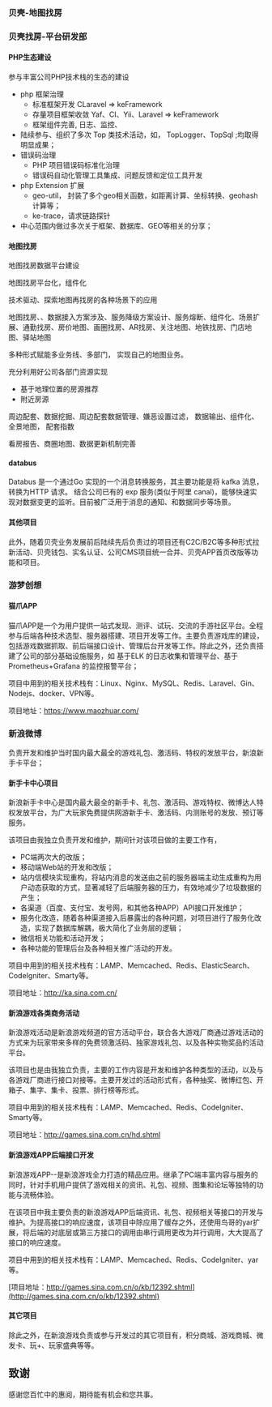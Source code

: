 

### 贝壳-地图找房

### 贝壳找房-平台研发部

#### PHP生态建设

参与丰富公司PHP技术栈的生态的建设

- php 框架治理
  - 标准框架开发 CLaravel => keFramework
  - 存量项目框架收敛 Yaf、CI、Yii、Laravel => keFramework
  - 框架组件完善, 日志、监控、
- 陆续参与、组织了多次 Top 类技术活动，如， TopLogger、TopSql ;均取得明显成果；
- 错误码治理
  - PHP 项目错误码标准化治理
  - 错误码自动化管理工具集成、问题反馈和定位工具开发
- php Extension 扩展
  - geo-util， 封装了多个geo相关函数，如距离计算、坐标转换、geohash计算等；
  - ke-trace，请求链路探针
- 中心范围内做过多次关于框架、数据库、GEO等相关的分享；

#### 地图找房

地图找房数据平台建设

地图找房平台化，组件化

 技术驱动、探索地图再找房的各种场景下的应用

地图找房、、数据接入方案涉及、服务降级方案设计、服务熔断、组件化、场景扩展、通勤找房、房价地图、画圈找房、AR找房、关注地图、地铁找房、门店地图、驿站地图

多种形式赋能多业务线、多部门， 实现自己的地图业务。

充分利用好公司各部门资源实现

- 基于地理位置的房源推荐
- 附近房源



周边配套、数据挖掘、周边配套数据管理、嫌恶设置过滤， 数据输出、组件化、全景地图， 配套指数

看房报告、商圈地图、数据更新机制完善



#### databus

Databus 是一个通过Go 实现的一个消息转换服务，其主要功能是将 kafka 消息，转换为HTTP 请求。 结合公司已有的 exp 服务(类似于阿里 canal)，能够快速实现对数据变更的监听。目前被广泛用于消息的通知、和数据同步等场景。

#### 其他项目

此外，随着贝壳业务发展前后陆续先后负责过的项目还有C2C/B2C等多种形式拉新活动、贝壳钱包、实名认证、公司CMS项目统一合并、贝壳APP首页改版等功能和项目。

### 游梦创想

#### 猫爪APP

猫爪APP是一个为用户提供一站式发现、测评、试玩、交流的手游社区平台。全程参与后端各种技术选型、服务器搭建、项目开发等工作。主要负责游戏库的建设，包括游戏数据抓取、前后端接口设计、管理后台开发等工作。除此之外，还负责搭建了公司的部分基础设施服务，如 基于ELK 的日志收集和管理平台、基于Prometheus+Grafana 的监控报警平台；

项目中用到的相关技术栈有：Linux、Nginx、MySQL、Redis、Laravel、Gin、Nodejs、docker、VPN等。

项目地址：https://www.maozhuar.com/


### 新浪微博

负责开发和维护当时国内最大最全的游戏礼包、激活码、特权的发放平台，新浪新手卡平台；


#### 新手卡中心项目

新浪新手卡中心是国内最大最全的新手卡、礼包、激活码、游戏特权、微博达人特权发放平台，为广大玩家免费提供网游新手卡、激活码、内测账号的发放、预订等服务。

该项目由我独立负责开发和维护，期间针对该项目做的主要工作有，

* PC端两次大的改版；
* 移动端Web站的开发和改版；
* 站内信模块实现重构，将站内消息的发送由之前的服务器端主动生成重构为用户动态获取的方式，显著减轻了后端服务器的压力，有效地减少了垃圾数据的产生；
* 各渠道（百度、支付宝、发号网，和其他各种APP）API接口开发维护；
* 服务化改造，随着各种渠道接入后暴露出的各种问题，对项目进行了服务化改造，实现了数据库解耦，极大简化了业务层的逻辑；
* 微信相关功能和活动开发；
* 各种功能的管理后台及各种相关推广活动的开发。

项目中用到的相关技术栈有：LAMP、Memcached、Redis、ElasticSearch、CodeIgniter、Smarty等。

项目地址：http://ka.sina.com.cn/

#### 新浪游戏各类商务活动

新浪游戏活动是新浪游戏频道的官方活动平台，联合各大游戏厂商通过游戏活动的方式来为玩家带来多样的免费领激活码、独家游戏礼包、以及各种实物奖品的活动平台。

该项目也是由我独立负责，主要的工作内容是开发和维护各种类型的活动，以及与各游戏厂商进行接口对接等。主要开发过的活动形式有，各种抽奖、微博红包、开箱子、集字、集卡、投票、排行榜等形式。

项目中用到的相关技术栈有：LAMP、Memcached、Redis、CodeIgniter、Smarty等。

项目地址：http://games.sina.com.cn/hd.shtml

#### 新浪游戏APP后端接口开发

新浪游戏APP--是新浪游戏全力打造的精品应用。继承了PC端丰富内容与服务的同时，针对手机用户提供了游戏相关的资讯、礼包、视频、图集和论坛等独特的功能与流畅体验。

在该项目中我主要负责的新浪游戏APP后端资讯、礼包、视频相关等接口的开发与维护。为提高接口的响应速度，该项目中除应用了缓存之外，还使用鸟哥的yar扩展，将后端的对底层或第三方接口的调用由串行调用更改为并行调用，大大提高了接口的响应速度。

项目中用到的相关技术栈有：LAMP、Memcached、Redis、CodeIgniter、yar等。


[项目地址：http://games.sina.com.cn/o/kb/12392.shtml](http://games.sina.com.cn/o/kb/12392.shtml)

#### 其它项目

除此之外，在新浪游戏负责或参与开发过的其它项目有，积分商城、游戏商城、微发卡、玩+、玩家盛典等等。


## 致谢

感谢您百忙中的惠阅，期待能有机会和您共事。
